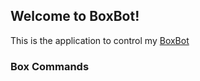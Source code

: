 ---
---
## Welcome to BoxBot!

This is the application to control my [BoxBot](twitch.tv/fixItKleb)

### Box Commands

